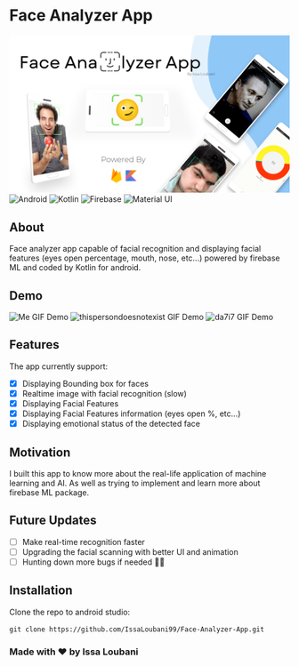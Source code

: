 # Face Analyzer App

![App Poster](images/poster.png)
![Android](https://img.shields.io/badge/Android-3DDC84?style=for-the-badge&logo=android&logoColor=white)
![Kotlin](https://img.shields.io/badge/Kotlin-0095D5?&style=for-the-badge&logo=kotlin&logoColor=white)
![Firebase](https://img.shields.io/badge/firebase-ffca28?style=for-the-badge&logo=firebase&logoColor=black)
![Material UI](https://img.shields.io/badge/Material%20UI-007FFF?style=for-the-badge&logo=mui&logoColor=white)

## About

Face analyzer app capable of facial recognition and displaying facial features (eyes open percentage, mouth, nose, etc...) powered by firebase ML and coded by Kotlin for android.

## Demo

![Me GIF Demo](/images/me.gif)
![thispersondoesnotexist GIF Demo](/images/thispersondoesnotexist.gif)
![da7i7 GIF Demo](/images/da7i7.gif)

## Features

The app currently support:

- [x] Displaying Bounding box for faces
- [x] Realtime image with facial recognition (slow)
- [x] Displaying Facial Features
- [x] Displaying Facial Features information (eyes open %, etc...)
- [x] Displaying emotional status of the detected face

## Motivation

I built this app to know more about the real-life application of machine learning and AI. As well as trying to implement and learn more about firebase ML package.

## Future Updates

- [ ] Make real-time recognition faster
- [ ] Upgrading the facial scanning with better UI and animation
- [ ] Hunting down more bugs if needed 🐱‍👤

## Installation

Clone the repo to android studio:

```git
git clone https://github.com/IssaLoubani99/Face-Analyzer-App.git
```

### Made with ❤ by Issa Loubani
